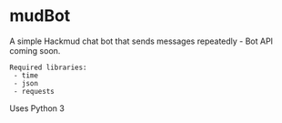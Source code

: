 # mudBot
A simple Hackmud chat bot that sends messages repeatedly - Bot API coming soon.
```
Required libraries:
 - time
 - json
 - requests
 ```
Uses Python 3
